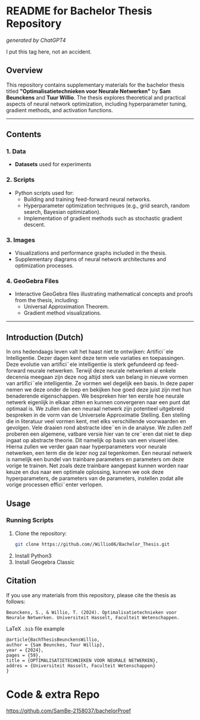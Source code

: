 # README for Bachelor Thesis Repository
_generated by ChatGPT4_

I put this tag here, not an accident.
## Overview

This repository contains supplementary materials for the bachelor thesis titled **"Optimalisatietechnieken voor Neurale Netwerken"** by **Sam Beunckens** and **Tuur Willio**. The thesis explores theoretical and practical aspects of neural network optimization, including hyperparameter tuning, gradient methods, and activation functions.

---

## Contents

### 1. **Data**
- **Datasets** used for experiments

### 2. **Scripts**
- Python scripts used for:
  - Building and training feed-forward neural networks.
  - Hyperparameter optimization techniques (e.g., grid search, random search, Bayesian optimization).
  - Implementation of gradient methods such as stochastic gradient descent.

### 3. **Images**
- Visualizations and performance graphs included in the thesis.
- Supplementary diagrams of neural network architectures and optimization processes.

### 4. **GeoGebra Files**
- Interactive GeoGebra files illustrating mathematical concepts and proofs from the thesis, including:
  - Universal Approximation Theorem.
  - Gradient method visualizations.

---
## Introduction (Dutch)
In ons hedendaags leven valt het haast niet te ontwijken: Artifici¨ele Intelligentie. Dezer
dagen kent deze term vele variaties en toepassingen. Deze evolutie van artifici¨ele intelligentie
is sterk gefundeerd op feed-forward neurale netwerken. Terwijl deze neurale netwerken al
enkele decennia meegaan zijn deze nog altijd sterk van belang in nieuwe vormen van artifici¨ele
intelligentie. Ze vormen wel degelijk een basis. In deze paper nemen we deze onder de loep
en bekijken hoe goed deze juist zijn met hun benaderende eigenschappen. We bespreken hier
ten eerste hoe neurale netwerk eigenlijk in elkaar zitten en kunnen convergeren naar een punt
dat optimaal is. We zullen dan een neuraal netwerk zijn potentieel uitgebreid bespreken in
de vorm van de Universele Approximatie Stelling. Een stelling die in literatuur veel vormen
kent, met elks verschillende voorwaarden en gevolgen. Vele draaien rond abstracte idee¨en
in de analyse. We zullen zelf proberen een algemene, vatbare versie hier van te cre¨eren dat
niet te diep ingaat op abstracte theorie. Dit namelijk op basis van een visueel idee. Hierna
zullen we verder gaan naar hyperparameters voor neurale netwerken, een term die de lezer
nog zal tegenkomen. Een neuraal netwerk is namelijk een bundel van trainbare parameters
en parameters om deze vorige te trainen. Net zoals deze trainbare aangepast kunnen worden
naar keuze en dus naar een optimale oplossing, kunnen we ook deze hyperparameters, de
parameters van de parameters, instellen zodat alle vorige processen effici¨enter verlopen.
## Usage

### Running Scripts
1. Clone the repository:  
   ```bash
   git clone https://github.com//Willio06/Bachelor_Thesis.git
2. Install Python3 
3. Install Geogebra Classic

## Citation
If you use any materials from this repository, please cite the thesis as follows:
```
Beunckens, S., & Willio, T. (2024). Optimalisatietechnieken voor Neurale Netwerken. Universiteit Hasselt, Faculteit Wetenschappen.
```
LaTeX `.bib` file example
```
@article{BachThesisBeunckensWillio,
author = {Sam Beunckes, Tuur Willip},
year = {2024},
pages = {59},
title = {OPTIMALISATIETECHNIEKEN VOOR NEURALE NETWERKEN},
addres = {Universiteit Hasselt, Faculteit Wetenschappen}
}
```


# Code & extra Repo
https://github.com/SamBe-2158037/bachelorProef
